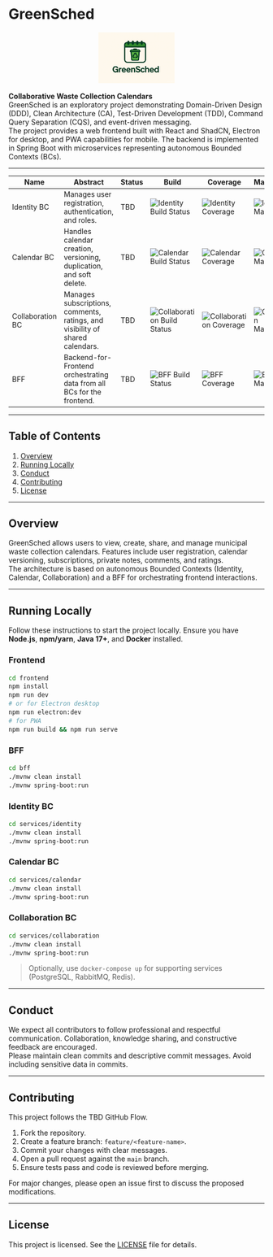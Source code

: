 # GreenSched

<p align="center">
  <img src="docs/logo/greensched-logo.png" alt="GreenSched Logo" width="150"/>
</p>


**Collaborative Waste Collection Calendars**  
GreenSched is an exploratory project demonstrating Domain-Driven Design (DDD), Clean Architecture (CA), Test-Driven Development (TDD), Command Query Separation (CQS), and event-driven messaging.  
The project provides a web frontend built with React and ShadCN, Electron for desktop, and PWA capabilities for mobile. The backend is implemented in Spring Boot with microservices representing autonomous Bounded Contexts (BCs).

---

<!-- Tabella BC con badge -->
<table align="center">
  <thead>
    <tr>
      <th>Name</th>
      <th>Abstract</th>
      <th>Status</th>
      <th>Build</th>
      <th>Coverage</th>
      <th>Maintainability</th>
    </tr>
  </thead>
  <tbody>
    <tr>
      <td>Identity BC</td>
      <td>Manages user registration, authentication, and roles.</td>
      <td>TBD</td>
      <td><img src="https://img.shields.io/github/actions/workflow/status/username/greensched-identity/ci.yml?branch=main" alt="Identity Build Status"/></td>
      <td><img src="https://sonarqube.example.com/api/badges/coverage?key=greensched-identity" alt="Identity Coverage"/></td>
      <td><img src="https://sonarqube.example.com/api/badges/maintainability?key=greensched-identity" alt="Identity Maintainability"/></td>
    </tr>
    <tr>
      <td>Calendar BC</td>
      <td>Handles calendar creation, versioning, duplication, and soft delete.</td>
      <td>TBD</td>
      <td><img src="https://img.shields.io/github/actions/workflow/status/username/greensched-calendar/ci.yml?branch=main" alt="Calendar Build Status"/></td>
      <td><img src="https://sonarqube.example.com/api/badges/coverage?key=greensched-calendar" alt="Calendar Coverage"/></td>
      <td><img src="https://sonarqube.example.com/api/badges/maintainability?key=greensched-calendar" alt="Calendar Maintainability"/></td>
    </tr>
    <tr>
      <td>Collaboration BC</td>
      <td>Manages subscriptions, comments, ratings, and visibility of shared calendars.</td>
      <td>TBD</td>
      <td><img src="https://img.shields.io/github/actions/workflow/status/username/greensched-collaboration/ci.yml?branch=main" alt="Collaboration Build Status"/></td>
      <td><img src="https://sonarqube.example.com/api/badges/coverage?key=greensched-collaboration" alt="Collaboration Coverage"/></td>
      <td><img src="https://sonarqube.example.com/api/badges/maintainability?key=greensched-collaboration" alt="Collaboration Maintainability"/></td>
    </tr>
    <tr>
      <td>BFF</td>
      <td>Backend-for-Frontend orchestrating data from all BCs for the frontend.</td>
      <td>TBD</td>
      <td><img src="https://img.shields.io/github/actions/workflow/status/username/greensched-bff/ci.yml?branch=main" alt="BFF Build Status"/></td>
      <td><img src="https://sonarqube.example.com/api/badges/coverage?key=greensched-bff" alt="BFF Coverage"/></td>
      <td><img src="https://sonarqube.example.com/api/badges/maintainability?key=greensched-bff" alt="BFF Maintainability"/></td>
    </tr>
  </tbody>
</table>

---

## Table of Contents

1. [Overview](#overview)  
2. [Running Locally](#running-locally)  
3. [Conduct](#conduct)  
4. [Contributing](#contributing)  
5. [License](#license)

---

## Overview

GreenSched allows users to view, create, share, and manage municipal waste collection calendars. Features include user registration, calendar versioning, subscriptions, private notes, comments, and ratings.  
The architecture is based on autonomous Bounded Contexts (Identity, Calendar, Collaboration) and a BFF for orchestrating frontend interactions.

---

## Running Locally

Follow these instructions to start the project locally. Ensure you have **Node.js**, **npm/yarn**, **Java 17+**, and **Docker** installed.  

### Frontend
```bash
cd frontend
npm install
npm run dev
# or for Electron desktop
npm run electron:dev
# for PWA
npm run build && npm run serve
```

### BFF
```bash
cd bff
./mvnw clean install
./mvnw spring-boot:run
```

### Identity BC
```bash
cd services/identity
./mvnw clean install
./mvnw spring-boot:run
```

### Calendar BC
```bash
cd services/calendar
./mvnw clean install
./mvnw spring-boot:run
```

### Collaboration BC
```bash
cd services/collaboration
./mvnw clean install
./mvnw spring-boot:run
```

> Optionally, use `docker-compose up` for supporting services (PostgreSQL, RabbitMQ, Redis).

---

## Conduct

We expect all contributors to follow professional and respectful communication. Collaboration, knowledge sharing, and constructive feedback are encouraged.  
Please maintain clean commits and descriptive commit messages. Avoid including sensitive data in commits.

---

## Contributing

This project follows the TBD GitHub Flow.  
1. Fork the repository.  
2. Create a feature branch: `feature/<feature-name>`.  
3. Commit your changes with clear messages.  
4. Open a pull request against the `main` branch.  
5. Ensure tests pass and code is reviewed before merging.  

For major changes, please open an issue first to discuss the proposed modifications.

---

## License

This project is licensed. See the [LICENSE](LICENSE) file for details.
